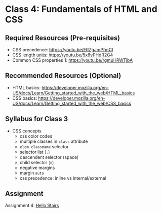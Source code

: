 # Class 4: Fundamentals of HTML and CSS

## Required Resources (Pre-requisites)
* CSS precedence: https://youtu.be/ERZgJmPfmCI
* CSS length units: https://youtu.be/5x6vPHdR2G4
* Common CSS properties 1: https://youtu.be/rgmuHRWTjbA

## Recommended Resources (Optional)
* HTML basics: https://developer.mozilla.org/en-US/docs/Learn/Getting_started_with_the_web/HTML_basics
* CSS basics: https://developer.mozilla.org/en-US/docs/Learn/Getting_started_with_the_web/CSS_basics

## Syllabus for Class 3
* CSS concepts
  - css color codes
  - multiple classes in `class` attribute
  - `elem.classname` selector
  - selector list (`,`)
  - descendent selector (space)
  - child selector (`>`)
  - negative margins
  - margin `auto`
  - css precedence: inline vs internal/external

## Assignment
Assignment 4: [Hello Stairs](./assign/04.md)
